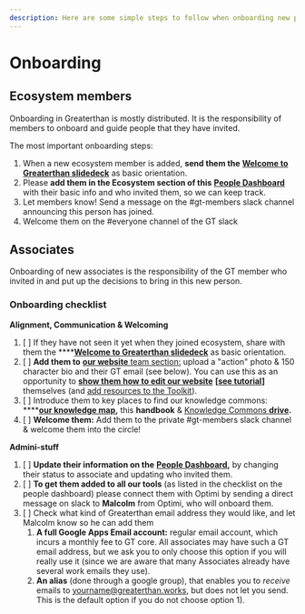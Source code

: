 ```yaml
---
description: Here are some simple steps to follow when onboarding new people to GT.
---
```


# Onboarding

## Ecosystem members

Onboarding in Greaterthan is mostly distributed. It is the responsibility of members to onboard and guide people that they have invited. 

The most important onboarding steps: 

1. When a new ecosystem member is added, **send them the** [**Welcome to Greaterthan slidedeck**](https://docs.google.com/presentation/d/1rFSGgnr78lhhy5qUJU2nRUVO1Xro84iDbriAotjiRV0/edit#slide=id.p21) as basic orientation. 
2. Please **add them in the Ecosystem section of this** [**People Dashboard**](https://docs.google.com/spreadsheets/d/1cqVmoV0AtcExdkr3vpl5oKBTFng4njT1uVzgWvooA4c/edit#gid=0) with their basic info and who invited them, so we can keep track. 
3. Let members know! Send a message on the \#gt-members slack channel announcing this person has joined. 
4. Welcome them on the \#everyone channel of the GT slack

## Associates

Onboarding of new associates is the responsibility of the GT member who invited in and put up the decisions to bring in this new person. 

### Onboarding checklist

**Alignment, Communication & Welcoming**

1. [ ] If they have not seen it yet when they joined ecosystem, share with them the ****[**Welcome to Greaterthan slidedeck**](https://docs.google.com/presentation/d/1rFSGgnr78lhhy5qUJU2nRUVO1Xro84iDbriAotjiRV0/edit#slide=id.p21) as basic orientation. 
2. [ ] **Add them to** [**our website** team section:](https://greaterthan.works/who-we-are) upload a "action" photo & 150 character bio and their GT email \(see below\). You can use this as an opportunity to [**show them how to edit our website**](https://www.loom.com/share/635395e805594346b99ad04a3f3ae135) **\[**[**see tutorial**](https://www.loom.com/share/635395e805594346b99ad04a3f3ae135)**\]** themselves \(and [add resources to the Toolkit](https://www.loom.com/share/82b8a78d1c0940929ad56c4eb6f4d513)\). 
3. [ ] Introduce them to key places to find our knowledge commons: ****[**our knowledge map**](https://www.mindmeister.com/1008538106)**,** this **handbook** & [Knowledge Commons **drive**](https://drive.google.com/drive/u/0/folders/0AMicdnwGdCaEUk9PVA)**.**
4. [ ] **Welcome them:** Add them to the private \#gt-members slack channel & welcome them into the circle!

**Admini-stuff**

1. [ ] **Update their information on the** [**People Dashboard**](https://docs.google.com/spreadsheets/d/1cqVmoV0AtcExdkr3vpl5oKBTFng4njT1uVzgWvooA4c/edit#gid=0)**,** by changing their status to associate and updating who invited them.
2. [ ] **To get them added to all our tools** \(as listed in the checklist on the people dashboard\) please connect them with Optimi by sending a direct message on slack to **Malcolm** from Optimi, who will onboard them. 
3. [ ] Check what kind of Greaterthan email address they would like, and let Malcolm know so he can add them
   1. **A full Google Apps Email account:** regular email account, which incurs a monthly fee to GT core. All associates may have such a GT email address, but we ask you to only choose this option if you will really use it \(since we are aware that many Associates already have several work emails they use\).  
   2. **An alias** \(done through a google group\), that enables you to _receive_ emails to yourname@greaterthan.works, but does not let you send. This is the default option if you do not choose option 1\).



